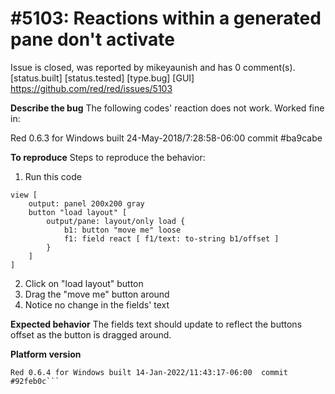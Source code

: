 
#5103: Reactions within a generated pane don't activate
================================================================================
Issue is closed, was reported by mikeyaunish and has 0 comment(s).
[status.built] [status.tested] [type.bug] [GUI]
<https://github.com/red/red/issues/5103>

**Describe the bug**
The following codes' reaction does not work. 
Worked fine in: 

Red 0.6.3 for Windows built 24-May-2018/7:28:58-06:00 commit #ba9cabe

**To reproduce**
Steps to reproduce the behavior:
1. Run this code 
```
view [
    output: panel 200x200 gray
    button "load layout" [
        output/pane: layout/only load {			
            b1: button "move me" loose
            f1: field react [ f1/text: to-string b1/offset ] 
        }
    ]
]
```
2. Click on "load layout" button
3. Drag the "move me" button around
4. Notice no change in the fields' text

**Expected behavior**
The fields text should  update to reflect the buttons offset as the button is dragged around.

**Platform version**
```
Red 0.6.4 for Windows built 14-Jan-2022/11:43:17-06:00  commit #92feb0c```



